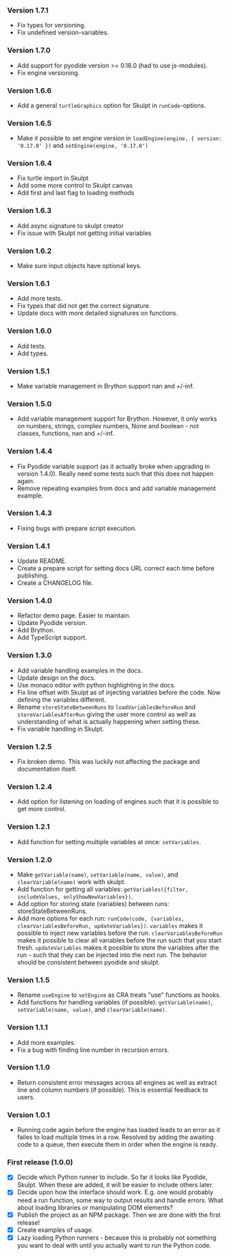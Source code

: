 ### Version 1.7.1

- Fix types for versioning.
- Fix undefined version-variables.

### Version 1.7.0

- Add support for pyodide version >= 0.18.0 (had to use js-modules).
- Fix engine versioning.

### Version 1.6.6

- Add a general `turtleGraphics` option for Skulpt in `runCode`-options.

### Version 1.6.5

- Make it possible to set engine version in `loadEngine(engine, { version: '0.17.0' })` and `setEngine(engine, '0.17.0')`

### Version 1.6.4

- Fix turtle import in Skulpt
- Add some more control to Skulpt canvas
- Add first and last flag to loading methods

### Version 1.6.3

- Add async signature to skulpt creator
- Fix issue with Skulpt not getting initial variables

### Version 1.6.2

- Make sure input objects have optional keys.

### Version 1.6.1

- Add more tests.
- Fix types that did not get the correct signature.
- Update docs with more detailed signatures on functions.

### Version 1.6.0

- Add tests.
- Add types.

### Version 1.5.1

- Make variable management in Brython support nan and +/-inf.

### Version 1.5.0

- Add variable management support for Brython. However, it only works on numbers, strings, complex numbers, None and boolean - not classes, functions, nan and +/-inf.

### Version 1.4.4

- Fix Pyodide variable support (as it actually broke when upgrading in version 1.4.0). Really need some tests such that this does not happen again.
- Remove repeating examples from docs and add variable management example.

### Version 1.4.3

- Fixing bugs with prepare script execution.

### Version 1.4.1

- Update README.
- Create a prepare script for setting docs URL correct each time before publishing.
- Create a CHANGELOG file.

### Version 1.4.0

- Refactor demo page. Easier to maintain.
- Update Pyodide version.
- Add Brython.
- Add TypeScript support.

### Version 1.3.0

- Add variable handling examples in the docs.
- Update design on the docs.
- Use monaco editor with python highlighting in the docs.
- Fix line offset with Skulpt as of injecting variables before the code. Now defining the variables different.
- Rename `storeStateBetweenRuns` to `loadVariablesBeforeRun` and `storeVariablesAfterRun` giving the user more control as well as understanding of what is actually happening when setting these.
- Fix variable handling in Skulpt.

### Version 1.2.5

- Fix broken demo. This was luckily not affecting the package and documentation itself.

### Version 1.2.4

- Add option for listening on loading of engines such that it is possible to get more control.

### Version 1.2.1

- Add function for setting multiple variables at once: `setVariables`.

### Version 1.2.0

- Make `getVariable(name)`, `setVariable(name, value)`, and `clearVariable(name)` work with skulpt.
- Add function for getting all variables: `getVariables({filter, includeValues, onlyShowNewVariables})`.
- Add option for storing state (variables) between runs: storeStateBetweenRuns.
- Add more options for each run: `runCode(code, {variables, clearVariablesBeforeRun, updateVariables})`. `variables` makes it possible to inject new variables before the run. `clearVariablesBeforeRun` makes it possible to clear all variables before the run such that you start fresh. `updateVariables` makes it possible to store the variables after the run - such that they can be injected into the next run. The behavior should be consistent between pyodide and skulpt.

### Version 1.1.5

- Rename `useEngine` to `setEngine` as CRA treats "use" functions as hooks.
- Add functions for handling variables (if possible): `getVariable(name)`, `setVariable(name, value)`, and `clearVariable(name)`.

### Version 1.1.1

- Add more examples.
- Fix a bug with finding line number in recursion errors.

### Version 1.1.0

- Return consistent error messages across all engines as well as extract line and column numbers (if possible). This is essential feedback to users.

### Version 1.0.1

- Running code again before the engine has loaded leads to an error as it failes to load multiple times in a row. Resolved by adding the awaiting code to a queue, then execute them in order when the engine is ready.

### First release (1.0.0)

- [x] Decide which Python runner to include. So far it looks like Pyodide, Skulpt. When these are added, it will be easier to include others later.
- [x] Decide upon how the interface should work. E.g. one would probably need a run function, some way to output results and handle errors. What about loading libraries or manipulating DOM elements?
- [x] Publish the project as an NPM package. Then we are done with the first release!
- [x] Create examples of usage.
- [x] Lazy loading Python runners - because this is probably not something you want to deal with until you actually want to run the Python code.
